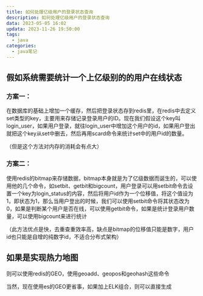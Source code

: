 ```yaml
---
title: 如何处理亿级用户的登录状态查询
description: 如何处理亿级用户的登录状态查询
data: 2023-05-05 16:02
updata: 2023-11-26 19:50:00
tags: 
  - java
categories:
  - java笔记
---
```

## 假如系统需要统计一个上亿级别的的用户在线状态

### 方案一：

在数据库的基础上增加一个缓存，然后把登录状态存到redis里，在redis中去定义set类型的key，主要用来存储记录登录用户的ID。现在我们假设这个key叫login_user，如果用户登录，就往login_user中增加这个用户的id，如果用户登出就把这个key从set中删去，然后再用scard命令来统计set中的用户id的数量。

（但是这个方法对内存的消耗会有点大）

### 方案二：

使用redis的bitmap来存储数据，bitmap本身就是为了亿级数据而诞生的，可以使用他的几个命令，如setbit、getbit和bigcount，用户登录可以用setbit命令去设置一个key为login_status的内容，然后将用户id作为一个位移值，将这个值设为1，即状态为1，那么当用户登出的时候，我们可以使用setbit命令将其状态改为0，如果是判断某个用户是否在线，可以使用getbit命令，如果是统计登录用户数量，可以使用bigcount来进行统计

（此方法优点是快，去重查重效率高，缺点是bitmap的位移值只能是数字，用户id也只能是自增的纯数字id，不适合分布式架构）

## 如果是实现热力地图

则可以使用redis的GEO，使用geoadd、geopos和geohash这些命令

当然，现在使用es的GEO更省事，如果加上ELK组合，则可以直接生成